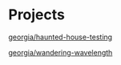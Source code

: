 # Projects

[georgia/haunted-house-testing](https://haunted-house-testing.vercel.app)

[georgia/wandering-wavelength](https://wandering-wavelength.vercel.app)

